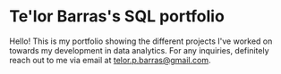 # Te'lor Barras's SQL portfolio

Hello! This is my portfolio showing the different projects I've worked on towards my development in data analytics.
For any inquiries, definitely reach out to me via email at telor.p.barras@gmail.com.
